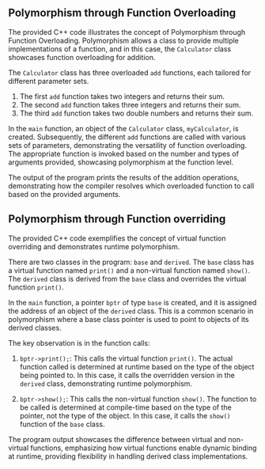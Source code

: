 ##  Polymorphism through Function Overloading

The provided C++ code illustrates the concept of Polymorphism through Function Overloading. Polymorphism allows a class to provide multiple implementations of a function, and in this case, the `Calculator` class showcases function overloading for addition.

The `Calculator` class has three overloaded `add` functions, each tailored for different parameter sets. 

1. The first `add` function takes two integers and returns their sum.
2. The second `add` function takes three integers and returns their sum.
3. The third `add` function takes two double numbers and returns their sum.

In the `main` function, an object of the `Calculator` class, `myCalculator`, is created. Subsequently, the different `add` functions are called with various sets of parameters, demonstrating the versatility of function overloading. The appropriate function is invoked based on the number and types of arguments provided, showcasing polymorphism at the function level.

The output of the program prints the results of the addition operations, demonstrating how the compiler resolves which overloaded function to call based on the provided arguments.


##  Polymorphism through Function overriding

The provided C++ code exemplifies the concept of virtual function overriding and demonstrates runtime polymorphism. 

There are two classes in the program: `base` and `derived`. The `base` class has a virtual function named `print()` and a non-virtual function named `show()`. The `derived` class is derived from the `base` class and overrides the virtual function `print()`.

In the `main` function, a pointer `bptr` of type `base` is created, and it is assigned the address of an object of the `derived` class. This is a common scenario in polymorphism where a base class pointer is used to point to objects of its derived classes.

The key observation is in the function calls:

1. `bptr->print();`: This calls the virtual function `print()`. The actual function called is determined at runtime based on the type of the object being pointed to. In this case, it calls the overridden version in the `derived` class, demonstrating runtime polymorphism.

2. `bptr->show();`: This calls the non-virtual function `show()`. The function to be called is determined at compile-time based on the type of the pointer, not the type of the object. In this case, it calls the `show()` function of the `base` class.

The program output showcases the difference between virtual and non-virtual functions, emphasizing how virtual functions enable dynamic binding at runtime, providing flexibility in handling derived class implementations.
